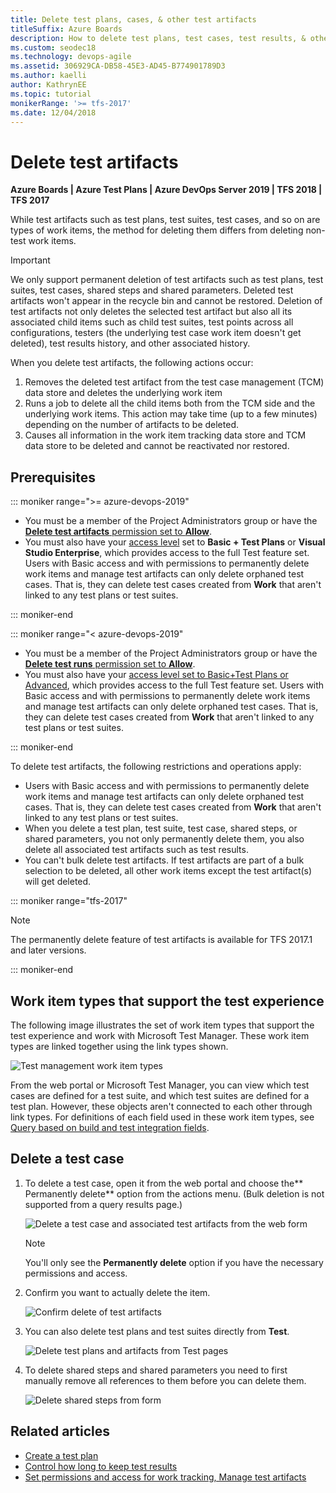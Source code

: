 ```yaml
---
title: Delete test plans, cases, & other test artifacts
titleSuffix: Azure Boards  
description: How to delete test plans, test cases, test results, & other test artifacts in Azure DevOps Services & TFS 
ms.custom: seodec18
ms.technology: devops-agile
ms.assetid: 306929CA-DB58-45E3-AD45-B774901789D3  
ms.author: kaelli
author: KathrynEE
ms.topic: tutorial
monikerRange: '>= tfs-2017'
ms.date: 12/04/2018
---
```


# Delete test artifacts

**Azure Boards | Azure Test Plans | Azure DevOps Server 2019 | TFS 2018 | TFS 2017**

<a id="delete-test"> </a>

While test artifacts such as test plans, test suites, test cases, and so on are types of work items, the method for deleting them differs from deleting non-test work items.

> [!IMPORTANT]  
> We only support permanent deletion of test artifacts such as test plans, test suites, test cases, shared steps and shared parameters. Deleted test artifacts won't appear in the recycle bin and cannot be restored. Deletion of test artifacts not only deletes the selected test artifact but also all its associated child items such as child test suites, test points across all configurations, testers (the underlying test case work item doesn't get deleted), test results history, and other associated history.

When you delete test artifacts, the following actions occur:

1.  Removes the deleted test artifact from the test case management (TCM) data store and deletes the underlying work item
2.  Runs a job to delete all the child items both from the TCM side and the underlying work items. This action may take time (up to a few minutes) depending on the number of artifacts to be deleted.
3.  Causes all information in the work item tracking data store and TCM data store to be deleted and cannot be reactivated nor restored.

## Prerequisites

::: moniker range=">= azure-devops-2019"

- You must be a member of the Project Administrators group or have the [**Delete test artifacts** permission set to **Allow**](../../organizations/security/set-permissions-access-work-tracking.md#delete-test-permissions).
- You must also have your [access level](../../organizations/security/access-levels.md) set to **Basic + Test Plans** or **Visual Studio Enterprise**, which provides access to the full Test feature set. Users with Basic access and with permissions to permanently delete work items and manage test artifacts can only delete orphaned test cases. That is, they can delete test cases created from **Work** that aren't linked to any test plans or test suites.

::: moniker-end

::: moniker range="< azure-devops-2019"

- You must be a member of the Project Administrators group or have the [**Delete test runs** permission set to **Allow**](../../organizations/security/set-permissions-access-work-tracking.md#delete-test-permissions).
- You must also have your [access level set to Basic+Test Plans or Advanced](../../organizations/security/change-access-levels.md), which provides access to the full Test feature set. Users with Basic access and with permissions to permanently delete work items and manage test artifacts can only delete orphaned test cases. That is, they can delete test cases created from **Work** that aren't linked to any test plans or test suites.

::: moniker-end

To delete test artifacts, the following restrictions and operations apply:

- Users with Basic access and with permissions to permanently delete work items and manage test artifacts can only delete orphaned test cases. That is, they can delete test cases created from **Work** that aren't linked to any test plans or test suites.
- When you delete a test plan, test suite, test case, shared steps, or shared parameters, you not only permanently delete them, you also delete all associated test artifacts such as test results.
- You can't bulk delete test artifacts. If test artifacts are part of a bulk selection to be deleted, all other work items except the test artifact(s) will get deleted.

::: moniker range="tfs-2017"

> [!NOTE]  
> The permanently delete feature of test artifacts is available for TFS 2017.1 and later versions.

::: moniker-end

<a id="test-experience"></a>

## Work item types that support the test experience

The following image illustrates the set of work item types that support the test experience and work with Microsoft Test Manager. These work item types are linked together using the link types shown.

![Test management work item types](../work-items/guidance/media/ALM_PT_WITS_TestExperience.png)

From the web portal or Microsoft Test Manager, you can view which test cases are defined for a test suite,
and which test suites are defined for a test plan.
However, these objects aren't connected to each other through link types. For definitions of each field used in these work item types, see [Query based on build and test integration fields](../queries/build-test-integration.md).

## Delete a test case

1.  To delete a test case, open it from the web portal and choose the** Permanently delete** option from the actions menu. (Bulk deletion is not supported from a query results page.)

    ![Delete a test case and associated test artifacts from the web form](media/move-change-delete/delete-test-artifacts-form.png)

    > [!NOTE]
    > You'll only see the **Permanently delete** option if you have the necessary permissions and access.

2.  Confirm you want to actually delete the item.

    ![Confirm delete of test artifacts](media/move-change-delete/perm-delete-test-artifacts-dialog.png)

3.  You can also delete test plans and test suites directly from **Test**.

    ![Delete test plans and artifacts from Test pages](media/move-change-delete/delete-test-plans.png)

4.  To delete shared steps and shared parameters you need to first manually remove all references to them before you can delete them.

    ![Delete shared steps from form](media/delete-test-shared-steps-remove-link.png)

## Related articles

- [Create a test plan](../../test/create-a-test-plan.md)
- [Control how long to keep test results](../../test/how-long-to-keep-test-results.md)
- [Set permissions and access for work tracking, Manage test artifacts](../../organizations/security/set-permissions-access-work-tracking.md#manage-test-artifacts)
